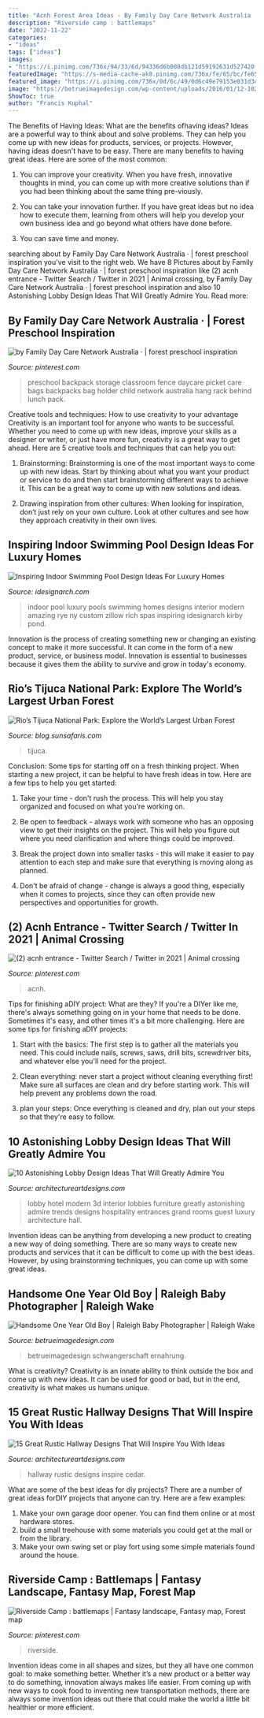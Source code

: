```yaml
---
title: "Acnh Forest Area Ideas - By Family Day Care Network Australia ·"
description: "Riverside camp : battlemaps"
date: "2022-11-22"
categories:
- "ideas"
tags: ["ideas"]
images:
- "https://i.pinimg.com/736x/94/33/6d/94336d6b008db121d59192631d527420.jpg"
featuredImage: "https://s-media-cache-ak0.pinimg.com/736x/fe/65/bc/fe65bc383f26d17c7b4c8dc9d75d707e.jpg"
featured_image: "https://i.pinimg.com/736x/0d/6c/49/0d6c49e79153e031d3ecfb8a4b86e302.jpg"
image: "https://betrueimagedesign.com/wp-content/uploads/2016/01/12-10286-post/first-birthday-outdoor-photos(pp_w768_h1664).jpg"
ShowToc: true
author: "Francis Kuphal"
---
```



The Benefits of Having Ideas: What are the benefits ofhaving ideas?
Ideas are a powerful way to think about and solve problems. They can help you come up with new ideas for products, services, or projects. However, having ideas doesn't have to be easy. There are many benefits to having great ideas. Here are some of the most common:
1) You can improve your creativity. When you have fresh, innovative thoughts in mind, you can come up with more creative solutions than if you had been thinking about the same thing pre-viously.

2) You can take your innovation further. If you have great ideas but no idea how to execute them, learning from others will help you develop your own business idea and go beyond what others have done before.

3) You can save time and money.

	

		
searching about by Family Day Care Network Australia · | forest preschool inspiration you've visit to the right web. We have 8 Pictures about by Family Day Care Network Australia · | forest preschool inspiration like (2) acnh entrance - Twitter Search / Twitter in 2021 | Animal crossing, by Family Day Care Network Australia · | forest preschool inspiration and also 10 Astonishing Lobby Design Ideas That Will Greatly Admire You. Read more:
		
    
## By Family Day Care Network Australia · | Forest Preschool Inspiration

<img loading=lazy src="https://s-media-cache-ak0.pinimg.com/736x/fe/65/bc/fe65bc383f26d17c7b4c8dc9d75d707e.jpg" onerror="this.onerror=null;this.src='https://tse3.mm.bing.net/th?id=OIP.S4Idh9nclK6TxuxFjDCiOQHaLH&amp;pid=15.1';" alt="by Family Day Care Network Australia · | forest preschool inspiration">

_Source: pinterest.com_

>preschool backpack storage classroom fence daycare picket care bags backpacks bag holder child network australia hang rack behind lunch pack. 

	

Creative tools and techniques: How to use creativity to your advantage
Creativity is an important tool for anyone who wants to be successful. Whether you need to come up with new ideas, improve your skills as a designer or writer, or just have more fun, creativity is a great way to get ahead. Here are 5 creative tools and techniques that can help you out:
1. Brainstorming: Brainstorming is one of the most important ways to come up with new ideas. Start by thinking about what you want your product or service to do and then start brainstorming different ways to achieve it. This can be a great way to come up with new solutions and ideas.

2. Drawing inspiration from other cultures: When looking for inspiration, don’t just rely on your own culture. Look at other cultures and see how they approach creativity in their own lives.

    
## Inspiring Indoor Swimming Pool Design Ideas For Luxury Homes

<img loading=lazy src="https://www.idesignarch.com/wp-content/uploads/Luxury-Indoor-Pool-Ideas_5.jpg" onerror="this.onerror=null;this.src='https://tse1.mm.bing.net/th?id=OIP.3565mbiveDbiSHJy40-rrgHaHY&amp;pid=15.1';" alt="Inspiring Indoor Swimming Pool Design Ideas For Luxury Homes">

_Source: idesignarch.com_

>indoor pool luxury pools swimming homes designs interior modern amazing rye ny custom zillow rich spas inspiring idesignarch kirby pond. 

	

Innovation is the process of creating something new or changing an existing concept to make it more successful. It can come in the form of a new product, service, or business model. Innovation is essential to businesses because it gives them the ability to survive and grow in today's economy.

    
## Rio’s Tijuca National Park: Explore The World’s Largest Urban Forest

<img loading=lazy src="https://www.sunsafaris.com/blog/wp-content/uploads/2019/09/TijucaNationalPark-Waterfall.jpg" onerror="this.onerror=null;this.src='https://tse1.mm.bing.net/th?id=OIP.qqReBWqBl0xAH85LdX193QHaLE&amp;pid=15.1';" alt="Rio’s Tijuca National Park: Explore the World’s Largest Urban Forest">

_Source: blog.sunsafaris.com_

>tijuca. 

	

Conclusion: Some tips for starting off on a fresh thinking project.
When starting a new project, it can be helpful to have fresh ideas in tow. Here are a few tips to help you get started:
1. Take your time - don't rush the process. This will help you stay organized and focused on what you're working on.

2. Be open to feedback - always work with someone who has an opposing view to get their insights on the project. This will help you figure out where you need clarification and where things could be improved.

3. Break the project down into smaller tasks - this will make it easier to pay attention to each step and make sure that everything is moving along as planned.

4. Don't be afraid of change - change is always a good thing, especially when it comes to projects, since they can often provide new perspectives and opportunities for growth.

    
## (2) Acnh Entrance - Twitter Search / Twitter In 2021 | Animal Crossing

<img loading=lazy src="https://i.pinimg.com/736x/0d/6c/49/0d6c49e79153e031d3ecfb8a4b86e302.jpg" onerror="this.onerror=null;this.src='https://tse1.mm.bing.net/th?id=OIP.L7IS0tyG6WUyme_l99kOEgHaEK&amp;pid=15.1';" alt="(2) acnh entrance - Twitter Search / Twitter in 2021 | Animal crossing">

_Source: pinterest.com_

>acnh. 

	

Tips for finishing aDIY project: What are they?
If you're a DIYer like me, there's always something going on in your home that needs to be done. Sometimes it's easy, and other times it's a bit more challenging. Here are some tips for finishing aDIY projects:
1. Start with the basics: The first step is to gather all the materials you need. This could include nails, screws, saws, drill bits, screwdriver bits, and whatever else you'll need for the project.

2. Clean everything: never start a project without cleaning everything first! Make sure all surfaces are clean and dry before starting work. This will help prevent any problems down the road.

3. plan your steps: Once everything is cleaned and dry, plan out your steps so that they're easy to follow.

    
## 10 Astonishing Lobby Design Ideas That Will Greatly Admire You

<img loading=lazy src="http://www.architectureartdesigns.com/wp-content/uploads/2015/06/410.jpg" onerror="this.onerror=null;this.src='https://tse2.mm.bing.net/th?id=OIP.SdHQk1WxBhVd4zZ-lNUffgHaEm&amp;pid=15.1';" alt="10 Astonishing Lobby Design Ideas That Will Greatly Admire You">

_Source: architectureartdesigns.com_

>lobby hotel modern 3d interior lobbies furniture greatly astonishing admire trends designs hospitality entrances grand rooms guest luxury architecture hall. 

	

Invention ideas can be anything from developing a new product to creating a new way of doing something. There are so many ways to create new products and services that it can be difficult to come up with the best ideas. However, by using brainstorming techniques, you can come up with some great ideas.

    
## Handsome One Year Old Boy | Raleigh Baby Photographer | Raleigh Wake

<img loading=lazy src="https://betrueimagedesign.com/wp-content/uploads/2016/01/12-10286-post/first-birthday-outdoor-photos(pp_w768_h1664).jpg" onerror="this.onerror=null;this.src='https://tse3.mm.bing.net/th?id=OIP.a2oKw1mI1uuLM4IyKuwpOwHaQD&amp;pid=15.1';" alt="Handsome One Year Old Boy | Raleigh Baby Photographer | Raleigh Wake">

_Source: betrueimagedesign.com_

>betrueimagedesign schwangerschaft ernahrung. 

	

What is creativity?
Creativity is an innate ability to think outside the box and come up with new ideas. It can be used for good or bad, but in the end, creativity is what makes us humans unique.

    
## 15 Great Rustic Hallway Designs That Will Inspire You With Ideas

<img loading=lazy src="http://www.architectureartdesigns.com/wp-content/uploads/2016/09/15-Great-Rustic-Hallway-Designs-That-Will-Inspire-You-With-Ideas-6.jpg" onerror="this.onerror=null;this.src='https://tse2.mm.bing.net/th?id=OIP.l8xIBSqyt9tPvQAuLxD85AHaLG&amp;pid=15.1';" alt="15 Great Rustic Hallway Designs That Will Inspire You With Ideas">

_Source: architectureartdesigns.com_

>hallway rustic designs inspire cedar. 

	

What are some of the best ideas for diy projects?
There are a number of great ideas forDIY projects that anyone can try. Here are a few examples: 
1. Make your own garage door opener. You can find them online or at most hardware stores.
2. build a small treehouse with some materials you could get at the mall or from the library.
3. Make your own swing set or play fort using some simple materials found around the house.

    
## Riverside Camp : Battlemaps | Fantasy Landscape, Fantasy Map, Forest Map

<img loading=lazy src="https://i.pinimg.com/736x/94/33/6d/94336d6b008db121d59192631d527420.jpg" onerror="this.onerror=null;this.src='https://tse1.mm.bing.net/th?id=OIP.-5VKzr0CehljKct4mJn_yQHaE8&amp;pid=15.1';" alt="Riverside Camp : battlemaps | Fantasy landscape, Fantasy map, Forest map">

_Source: pinterest.com_

>riverside. 

	

Invention ideas come in all shapes and sizes, but they all have one common goal: to make something better. Whether it’s a new product or a better way to do something, innovation always makes life easier. From coming up with new ways to cook food to inventing new transportation methods, there are always some invention ideas out there that could make the world a little bit healthier or more efficient.

